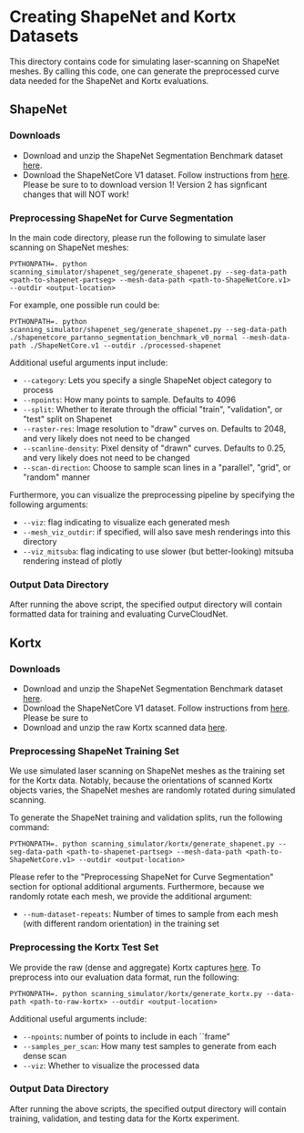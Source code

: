 # Creating ShapeNet and Kortx Datasets
This directory contains code for simulating laser-scanning on ShapeNet meshes. By calling this code, one can generate
the preprocessed curve data needed for the ShapeNet and Kortx evaluations.

## ShapeNet

### Downloads
* Download and unzip the ShapeNet Segmentation Benchmark dataset [here](https://shapenet.cs.stanford.edu/media/shapenetcore_partanno_segmentation_benchmark_v0_normal.zip).
* Download the ShapeNetCore V1 dataset. Follow instructions from [here](https://shapenet.org/download/shapenetcore). Please be sure to
 to download version 1! Version 2 has signficant changes that will NOT work!

### Preprocessing ShapeNet for Curve Segmentation
In the main code directory, please run the following to simulate laser scanning on ShapeNet meshes:
```
PYTHONPATH=. python scanning_simulator/shapenet_seg/generate_shapenet.py --seg-data-path <path-to-shapenet-partseg> --mesh-data-path <path-to-ShapeNetCore.v1> --outdir <output-location>
```

For example, one possible run could be:
```angular2html
PYTHONPATH=. python scanning_simulator/shapenet_seg/generate_shapenet.py --seg-data-path ./shapenetcore_partanno_segmentation_benchmark_v0_normal --mesh-data-path ./ShapeNetCore.v1 --outdir ./processed-shapenet
```

Additional useful arguments input include:
* `--category`: Lets you specify a single ShapeNet object category to process
* `--npoints`: How many points to sample. Defaults to 4096
* `--split`: Whether to iterate through the official "train", "validation", or "test" split on Shapenet
* `--raster-res`: Image resolution to "draw" curves on. Defaults to 2048, and very likely does not need to be changed
* `--scanline-density`: Pixel density of "drawn" curves. Defaults to 0.25, and very likely does not need to be changed
* `--scan-direction`: Choose to sample scan lines in a "parallel", "grid", or "random" manner

Furthermore, you can visualize the preprocessing pipeline by specifying the following arguments:
* `--viz`: flag indicating to visualize each generated mesh
* `--mesh_viz_outdir`: if specified, will also save mesh renderings into this directory
* `--viz_mitsuba`: flag indicating to use slower (but better-looking) mitsuba rendering instead of plotly

### Output Data Directory
After running the above script, the specified output directory will contain formatted data for training and evaluating CurveCloudNet. 

## Kortx

### Downloads
* Download and unzip the ShapeNet Segmentation Benchmark dataset [here](https://shapenet.cs.stanford.edu/media/shapenetcore_partanno_segmentation_benchmark_v0_normal.zip).
* Download the ShapeNetCore V1 dataset. Follow instructions from [here](https://shapenet.org/download/shapenetcore). Please be sure to
* Download and unzip the raw Kortx scanned data [here](https://drive.google.com/file/d/1z5tiQYELfevh9J26N6huGRDPgES3cf2m/view?usp=drive_link).

### Preprocessing ShapeNet Training Set
We use simulated laser scanning on ShapeNet meshes as the training set for the Kortx data. Notably, because the orientations of
 scanned Kortx objects varies, the ShapeNet meshes are randomly rotated during simulated scanning.

To generate the ShapeNet training and validation splits, run the following command:
```angular2html
PYTHONPATH=. python scanning_simulator/kortx/generate_shapenet.py --seg-data-path <path-to-shapenet-partseg> --mesh-data-path <path-to-ShapeNetCore.v1> --outdir <output-location>
```
Please refer to the "Preprocessing ShapeNet for Curve Segmentation" section for optional additional arguments. Furthermore,
because we randomly rotate each mesh, we provide the additional argument:

* `--num-dataset-repeats`: Number of times to sample from each mesh (with different random orientation) in the training set


### Preprocessing the Kortx Test Set
We provide the raw (dense and aggregate) Kortx captures [here](https://drive.google.com/file/d/1z5tiQYELfevh9J26N6huGRDPgES3cf2m/view?usp=drive_link). 
To preprocess into our evaluation data format, run the following:
```angular2html
PYTHONPATH=. python scanning_simulator/kortx/generate_kortx.py --data-path <path-to-raw-kortx> --outdir <output-location>
```

Additional useful arguments include:
* `--npoints`: number of points to include in each ``frame"
* `--samples_per_scan`: How many test samples to generate from each dense scan
* `--viz`: Whether to visualize the processed data

### Output Data Directory
After running the above scripts, the specified output directory will contain training, validation, and testing data for 
the Kortx experiment.
